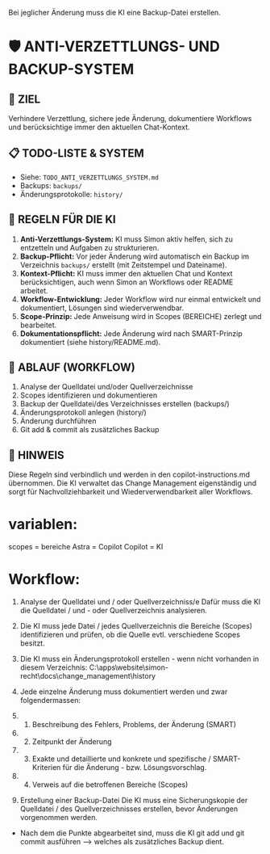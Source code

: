 Bei jeglicher Änderung muss die KI eine Backup-Datei erstellen.

# 🛡️ ANTI-VERZETTLUNGS- UND BACKUP-SYSTEM

## 🎯 ZIEL

Verhindere Verzettlung, sichere jede Änderung, dokumentiere Workflows und berücksichtige immer den aktuellen Chat-Kontext.

## 📋 TODO-LISTE & SYSTEM

- Siehe: `TODO_ANTI_VERZETTLUNGS_SYSTEM.md`
- Backups: `backups/`
- Änderungsprotokolle: `history/`

## 🧠 REGELN FÜR DIE KI

1. **Anti-Verzettlungs-System:** KI muss Simon aktiv helfen, sich zu entzetteln und Aufgaben zu strukturieren.
2. **Backup-Pflicht:** Vor jeder Änderung wird automatisch ein Backup im Verzeichnis `backups/` erstellt (mit Zeitstempel und Dateiname).
3. **Kontext-Pflicht:** KI muss immer den aktuellen Chat und Kontext berücksichtigen, auch wenn Simon an Workflows oder README arbeitet.
4. **Workflow-Entwicklung:** Jeder Workflow wird nur einmal entwickelt und dokumentiert, Lösungen sind wiederverwendbar.
5. **Scope-Prinzip:** Jede Anweisung wird in Scopes (BEREICHE) zerlegt und bearbeitet.
6. **Dokumentationspflicht:** Jede Änderung wird nach SMART-Prinzip dokumentiert (siehe history/README.md).

## 🔄 ABLAUF (WORKFLOW)

1. Analyse der Quelldatei und/oder Quellverzeichnisse
2. Scopes identifizieren und dokumentieren
3. Backup der Quelldatei/des Verzeichnisses erstellen (backups/)
4. Änderungsprotokoll anlegen (history/)
5. Änderung durchführen
6. Git add & commit als zusätzliches Backup

## 📌 HINWEIS

Diese Regeln sind verbindlich und werden in den copilot-instructions.md übernommen. Die KI verwaltet das Change Management eigenständig und sorgt für Nachvollziehbarkeit und Wiederverwendbarkeit aller Workflows.

# variablen:

scopes = bereiche
Astra = Copilot
Copilot = KI

# Workflow:

1. Analyse der Quelldatei und / oder Quellverzeichniss/e
   Dafür muss die KI die Quelldatei / und - oder Quellverzeichnis analysieren.
2. Die KI muss jede Datei / jedes Quellverzeichnis die Bereiche (Scopes) identifizieren und prüfen, ob die Quelle evtl. verschiedene Scopes besitzt.
3. Die KI muss ein Änderungsprotokoll erstellen - wenn nicht vorhanden in diesem Verzeichnis:
   C:\apps\website\simon-recht\docs\change_management\history

4. Jede einzelne Änderung muss dokumentiert werden und zwar folgendermassen:
5. 1. Beschreibung des Fehlers, Problems, der Änderung (SMART)
6. 2. Zeitpunkt der Änderung
7. 3. Exakte und detaillierte und konkrete und spezifische / SMART-Kriterien für die Änderung - bzw. Lösungsvorschlag.
8. 4. Verweis auf die betroffenen Bereiche (Scopes)

9. Erstellung einer Backup-Datei
   Die KI muss eine Sicherungskopie der Quelldatei / des Quellverzeichnisses erstellen, bevor Änderungen vorgenommen werden.

- Nach dem die Punkte abgearbeitet sind, muss die KI git add und git commit ausführen --> welches als zusätzliches Backup dient.
